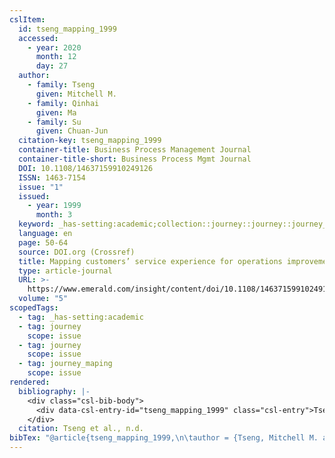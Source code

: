 ```yaml
---
cslItem:
  id: tseng_mapping_1999
  accessed:
    - year: 2020
      month: 12
      day: 27
  author:
    - family: Tseng
      given: Mitchell M.
    - family: Qinhai
      given: Ma
    - family: Su
      given: Chuan‐Jun
  citation-key: tseng_mapping_1999
  container-title: Business Process Management Journal
  container-title-short: Business Process Mgmt Journal
  DOI: 10.1108/14637159910249126
  ISSN: 1463-7154
  issue: "1"
  issued:
    - year: 1999
      month: 3
  keyword: _has-setting:academic;collection::journey::journey::journey_maping
  language: en
  page: 50-64
  source: DOI.org (Crossref)
  title: Mapping customers’ service experience for operations improvement
  type: article-journal
  URL: >-
    https://www.emerald.com/insight/content/doi/10.1108/14637159910249126/full/html
  volume: "5"
scopedTags:
  - tag: _has-setting:academic
  - tag: journey
    scope: issue
  - tag: journey
    scope: issue
  - tag: journey_maping
    scope: issue
rendered:
  bibliography: |-
    <div class="csl-bib-body">
      <div data-csl-entry-id="tseng_mapping_1999" class="csl-entry">Tseng, M. M., Qinhai, M., &#38; Su, C. n.d.. Mapping customers’ service experience for operations improvement. <i>Business Process Management Journal</i>, <i>5</i>(1), 50–64. https://doi.org/10.1108/14637159910249126</div>
    </div>
  citation: Tseng et al., n.d.
bibTex: "@article{tseng_mapping_1999,\n\tauthor = {Tseng, Mitchell M. and Qinhai, Ma and Su, ChuanJun},\n\tjournal = {Business Process Management Journal},\n\tnumber = {1},\n\tpages = {50--64},\n\ttitle = {Mapping customers\\textquoteright{} service experience for operations improvement},\n\thowpublished = {https://www.emerald.com/insight/content/doi/10.1108/14637159910249126/full/html},\n\tvolume = {5},\n}\n\n"
---
```


